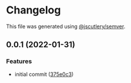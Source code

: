 # Changelog

This file was generated using [@jscutlery/semver](https://github.com/jscutlery/semver).

## 0.0.1 (2022-01-31)


### Features

* initial commit ([375e0c3](https://github/cloudmagick/prototype-nx-monorepo/commit/375e0c3faadd165819a5272d760a2dec21f5bc00))

